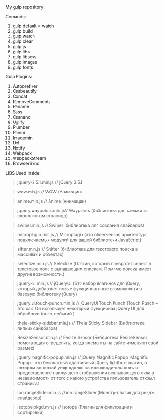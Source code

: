 My gulp repository:

Comands:

1. gulp default = watch
2. gulp build
3. gulp watch
4. gulp clean
5. gulp js
6. gulp libs
7. gulp libscss
8. gulp images
9. gulp fonts

Gulp Plugins:
1. Autoprefixer
2. Cssbeautify
3. Concat 
4. RemoveComments
5. Rename  
6. Sass     
7. Cssnano     
8. Uglify         
9. Plumber        
10. Panini
11. Imagemin      
12. Del            
13. Notify         
14. Webpack       
15. WebpackStream 
16. BrowserSync   

LIBS Used inside:

> jquery-3.5.1.min.js // jQuery 3.5.1

> wow.min.js // WOW (Анимации)

> anime.min.js // Anime (Анимации)

> jquery.waypoints.min.js// Waypoints (библиотека для слежки за скроллингом страницы)

> swiper.min.js // Swiper (библиотека для создания слайдеров)

> microplugin.min.js // Microplugin (это облегченная архитектура подключаемых модулей для вашей библиотеки JavaScript)

> sifter.min.js // Shifter (библиотека для текстового поиска в массивах и объектах)

> selectize.min.js // Selectize (Плагин, который превратит селект в текстовое поле с выпадающим списком. Помимо поиска имеет другие возможности.)

> jquery-ui.min.js // jQueryUi (Это набор плагинов для jQuery, который добавляет новые функциональные возможности в базовую библиотеку jQuery)

> jquery.ui.touch-punch.min.js // jQueryUi Touch Punch (Touch Punch – это хак. Он использует некоторый функционал jQuery UI для обработки touch-событий.)

> theia-sticky-sidebar.min.js // Theia Sticky Sidebar (Библиотека липких сайдбаров)

> ResizeSensor.min.js // Resize Sensor (Библиотека ResizeSensor, помогающая определить, когда элементы на сайте изменяют свой размер)

> jquery.magnific-popup.min.js // jQuery Magnific Popup (Magnific Popup - это бесплатный адаптивный jQuery lightbox-плагин, в котором основной упор сделан на производительность и предоставление наилучшего отображения всплывающего окна в независимости от того с какого устройства пользователь открыл страницу.)

> ion.rangeSlider.min.js // ion.rangeSlider (Монстр-плагин для рендж слайдеров)

> isotope.pkgd.min.js // isotope (Плагин для фильтрации и сортировки)
